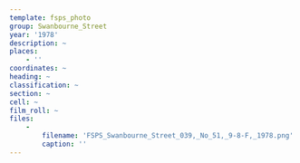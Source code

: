 ```yaml
---
template: fsps_photo
group: Swanbourne_Street
year: '1978'
description: ~
places:
    - ''
coordinates: ~
heading: ~
classification: ~
section: ~
cell: ~
film_roll: ~
files:
    -
        filename: 'FSPS_Swanbourne_Street_039,_No_51,_9-8-F,_1978.png'
        caption: ''
---
```

